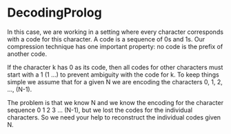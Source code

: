 # DecodingProlog

In this case, we are working in a setting where every character corresponds with a code for this character. A code is a sequence of 0s and 1s. Our compression technique has one important property: no code is the prefix of another code.

If the character k has 0 as its code, then all codes for other characters must start with a 1 (1 ...) to prevent ambiguity with the code for k.
To keep things simple we assume that for a given N we are encoding the characters 0, 1, 2, ..., (N-1).

The problem is that we know N and we know the encoding for the character sequence 0 1 2 3 ... (N-1), but we lost the codes for the individual characters. So we need your help to reconstruct the individual codes given N.
